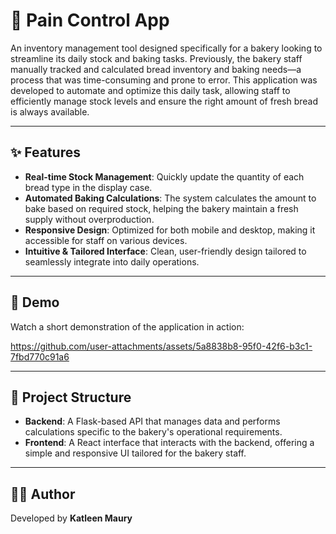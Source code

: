 # 🥖 Pain Control App

An inventory management tool designed specifically for a bakery looking to streamline its daily stock and baking tasks. Previously, the bakery staff manually tracked and calculated bread inventory and baking needs—a process that was time-consuming and prone to error. This application was developed to automate and optimize this daily task, allowing staff to efficiently manage stock levels and ensure the right amount of fresh bread is always available.

---

## ✨ Features

- **Real-time Stock Management**: Quickly update the quantity of each bread type in the display case.
- **Automated Baking Calculations**: The system calculates the amount to bake based on required stock, helping the bakery maintain a fresh supply without overproduction.
- **Responsive Design**: Optimized for both mobile and desktop, making it accessible for staff on various devices.
- **Intuitive & Tailored Interface**: Clean, user-friendly design tailored to seamlessly integrate into daily operations.

---

## 🎥 Demo

Watch a short demonstration of the application in action: 






https://github.com/user-attachments/assets/5a8838b8-95f0-42f6-b3c1-7fbd770c91a6







---

## 📂 Project Structure

- **Backend**: A Flask-based API that manages data and performs calculations specific to the bakery's operational requirements.
- **Frontend**: A React interface that interacts with the backend, offering a simple and responsive UI tailored for the bakery staff.

---

## 👩‍💻 Author

Developed by **Katleen Maury**
